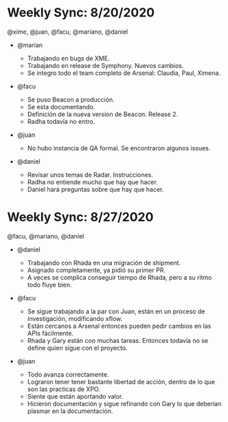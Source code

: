 # Weekly Sync: 8/20/2020

@xime, @juan, @facu, @mariano, @daniel

- @marian
  - Trabajando en bugs de XME. 
  - Trabajando en release de Symphony. Nuevos cambios.
  - Se integro todo el team completo de Arsenal: Claudia, Paul, Ximena.

- @facu
  - Se puso Beacon a producción.
  - Se esta documentando.
  - Definición de la nueva version de Beacon. Release 2.
  - Radha todavía no entro.

- @juan
  - No hubo instancia de QA formal. Se encontraron algunos issues.
  
- @daniel
  - Revisar unos temas de Radar. Instrucciones.
  - Radha no entiende mucho que hay que hacer.
  - Daniel hará preguntas sobre que hay que hacer.

# Weekly Sync: 8/27/2020

@facu, @mariano, @daniel

- @daniel
  - Trabajando con Rhada en una migración de shipment.
  - Asignado completamente, ya pidió su primer PR.
  - A veces se complica conseguir tiempo de Rhada, pero a su ritmo todo fluye bien.

- @facu
  - Se sigue trabajando a la par con Juan, están en un proceso de investigación, modificando xflow.
  - Están cercanos a Arsenal entonces pueden pedir cambios en las APIs fácilmente.
  - Rhada y Gary están con muchas tareas. Entonces todavía no se define quien sigue con el proyecto.

- @juan
  - Todo avanza correctamente.
  - Lograron tener tener bastante libertad de acción, dentro de lo que son las practicas de XPO.
  - Siente que están aportando valor.
  - Hicieron documentación y sigue refinando con Gary lo que deberían plasmar en la documentación.

